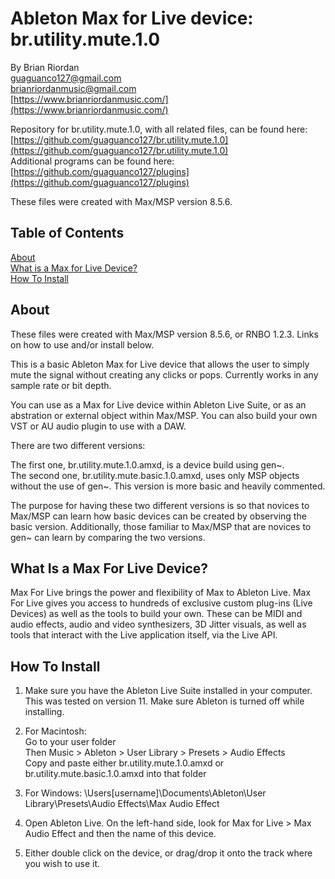 # Ableton Max for Live device: br.utility.mute.1.0  
   
By Brian Riordan  
[guaguanco127@gmail.com](mailto:guaguanco127@gmail.com)  
[brianriordanmusic@gmail.com](mailto:brianriordanmusic@gmail.com)   
[https://www.brianriordanmusic.com/](https://www.brianriordanmusic.com/) 
 
Repository for br.utility.mute.1.0, with all related files, can be found here: [https://github.com/guaguanco127/br.utility.mute.1.0](https://github.com/guaguanco127/br.utility.mute.1.0)  
Additional programs can be found here: [https://github.com/guaguanco127/plugins](https://github.com/guaguanco127/plugins)

These files were created with Max/MSP version 8.5.6.

## Table of Contents 

[About](#About)  
[What is a Max for Live Device?](#M4L)  
[How To Install](#Install)  

## <a name="About"></a>About

These files were created with Max/MSP version 8.5.6, or RNBO 1.2.3. Links on how to use and/or install below. 

This is a basic Ableton Max for Live device that allows the user to simply mute the signal without creating any clicks or pops. Currently works in any sample rate or bit depth.  

You can use as a Max for Live device within Ableton Live Suite, or as an abstration or external object within Max/MSP. You can also build your own VST or AU audio plugin to use with a DAW. 

There are two different versions:

The first one, br.utility.mute.1.0.amxd, is a device build using gen~.  
The second one, br.utility.mute.basic.1.0.amxd, uses only MSP objects without the use of gen~. This version is more basic and heavily commented. 

The purpose for having these two different versions is so that novices to Max/MSP can learn how basic devices can be created by observing the basic version. Additionally, those familiar to Max/MSP that are novices to gen~ can learn by comparing the two versions. 


## <a name="M4L"></a>What Is a Max For Live Device?

Max For Live brings the power and flexibility of Max to Ableton Live. Max For Live gives you access to hundreds of exclusive custom plug-ins (Live Devices) as well as the tools to build your own. These can be MIDI and audio effects, audio and video synthesizers, 3D Jitter visuals, as well as tools that interact with the Live application itself, via the Live API.

## <a name="Install"></a>How To Install

1. Make sure you have the Ableton Live Suite installed in your computer. This was tested on version 11. Make sure Ableton is turned off while installing. 

2. For Macintosh:  
Go to your user folder  
Then Music > Ableton > User Library > Presets > Audio Effects  
Copy and paste either br.utility.mute.1.0.amxd or br.utility.mute.basic.1.0.amxd into that folder

3. For Windows: \Users\[username]\Documents\Ableton\User Library\Presets\Audio Effects\Max Audio Effect  
  
4. Open Ableton Live. On the left-hand side, look for Max for Live > Max Audio Effect and then the name of this device.

5. Either double click on the device, or drag/drop it onto the track where you wish to use it.  
    



 





